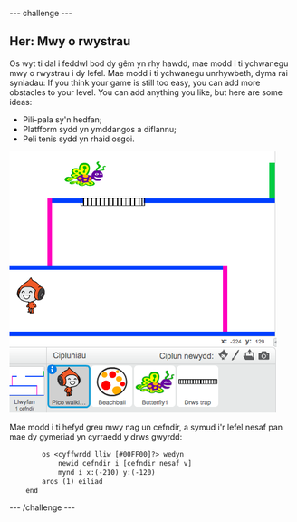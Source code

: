 --- challenge ---
## Her: Mwy o rwystrau 
Os wyt ti dal i feddwl bod dy gêm yn rhy hawdd, mae modd i ti ychwanegu mwy o rwystrau i dy lefel. Mae modd i ti ychwanegu unrhywbeth, dyma rai syniadau:
If you think your game is still too easy, you can add more obstacles to your level. You can add anything you like, but here are some ideas:

+ Pili-pala sy'n hedfan;
+ Platfform sydd yn ymddangos a diflannu;
+ Peli tenis sydd yn rhaid osgoi.

![screenshot](images/dodge-obstacles.png)

Mae modd i ti hefyd greu mwy nag un cefndir, a symud i'r lefel nesaf pan mae dy gymeriad yn cyrraedd y drws gwyrdd:

```blocks
		os <cyffwrdd lliw [#00FF00]?> wedyn
   			newid cefndir i [cefndir nesaf v]
   			mynd i x:(-210) y:(-120)
   		aros (1) eiliad	
	end
```




--- /challenge ---